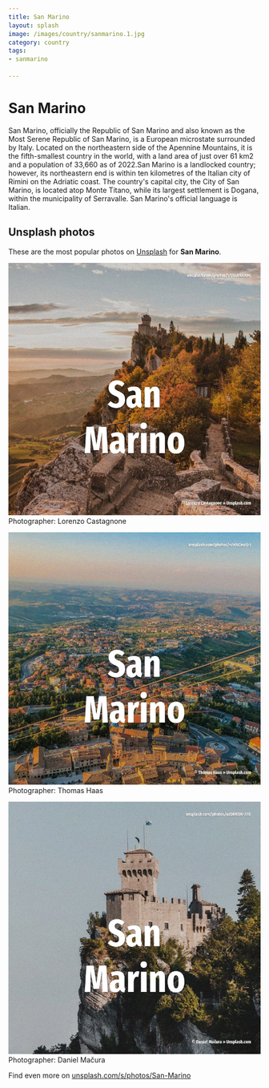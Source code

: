 ```yaml
---
title: San Marino
layout: splash
image: /images/country/sanmarino.1.jpg
category: country
tags:
- sanmarino

---
```

# San Marino

San Marino, officially the Republic of San Marino  and also known as the Most Serene Republic of  San Marino, is a European microstate surrounded by Italy. Located on the northeastern side of the Apennine Mountains, it is the fifth-smallest country in the  world, with a land area of just over 61 km2  and a population of 33,660 as of 2022.San Marino is a  landlocked country; however, its northeastern end is within ten kilometres  of the Italian city of  Rimini on the Adriatic coast. The country's capital city, the City of San Marino, is located atop Monte Titano, while its largest  settlement is Dogana, within the municipality of Serravalle. San Marino's official language is Italian.  

 
## Unsplash photos
These are the most popular photos on [Unsplash](https://unsplash.com) for **San Marino**.
 
![San Marino](/images/country/sanmarino.1.jpg)
Photographer:  Lorenzo Castagnone
 
![San Marino](/images/country/sanmarino.2.jpg)
Photographer:  Thomas Haas
 
![San Marino](/images/country/sanmarino.3.jpg)
Photographer:  Daniel Mačura
 
Find even more on [unsplash.com/s/photos/San-Marino](https://unsplash.com/s/photos/San-Marino)
 
